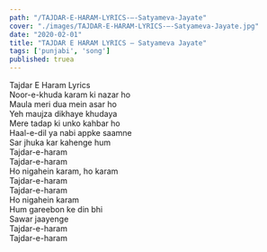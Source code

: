 ```yaml
---
path: "/TAJDAR-E-HARAM-LYRICS-–-Satyameva-Jayate"
cover: "./images/TAJDAR-E-HARAM-LYRICS-–-Satyameva-Jayate.jpg"
date: "2020-02-01"
title: "TAJDAR E HARAM LYRICS – Satyameva Jayate"
tags: ['punjabi', 'song']
published: truea
---
```

  
Tajdar E Haram Lyrics  
Noor-e-khuda karam ki nazar ho  
Maula meri dua mein asar ho  
Yeh maujza dikhaye khudaya  
Mere tadap ki unko kahbar ho  
Haal-e-dil ya nabi appke saamne  
Sar jhuka kar kahenge hum  
Tajdar-e-haram  
Tajdar-e-haram  
Ho nigahein karam, ho karam  
Tajdar-e-haram  
Tajdar-e-haram  
Ho nigahein karam  
Hum gareebon ke din bhi  
Sawar jaayenge  
Tajdar-e-haram  
Tajdar-e-haram  
